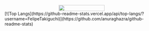 
<div align="center">
  <img width="150" height="20" src="https://komarev.com/ghpvc/?username=FelipeTakiguchi"/>
  <br>
</div>
[![Top Langs](https://github-readme-stats.vercel.app/api/top-langs/?username=FelipeTakiguchi)](https://github.com/anuraghazra/github-readme-stats)
